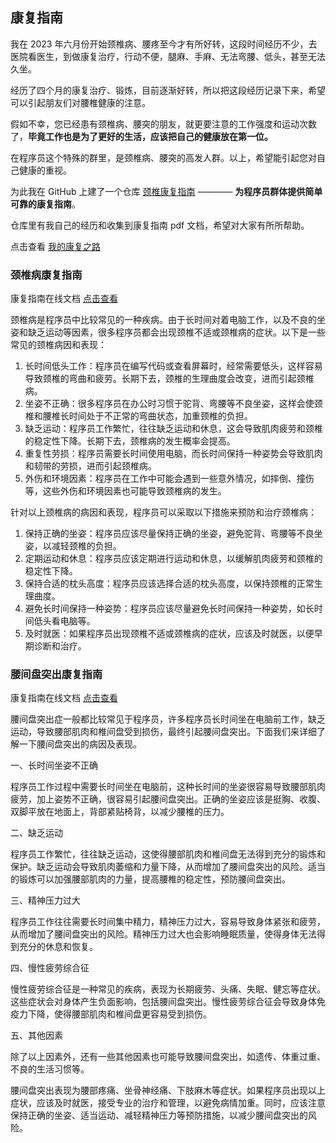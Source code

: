 ## 康复指南

我在 2023 年六月份开始颈椎病、腰疼至今才有所好转，这段时间经历不少，去医院看医生，到做康复治疗，行动不便，腿麻、手麻、无法弯腰、低头，甚至无法久坐。

经历了四个月的康复治疗、锻炼，目前逐渐好转，所以把这段经历记录下来，希望可以引起朋友们对腰椎健康的注意。

假如不幸，您已经患有颈椎病、腰突的朋友，就更要注意的工作强度和运动次数了，**毕竟工作也是为了更好的生活，应该把自己的健康放在第一位。**

在程序员这个特殊的群里，是颈椎病、腰突的高发人群。以上，希望能引起您对自己健康的重视。

为此我在 GitHub 上建了一个仓库 [颈椎康复指南](https://github.com/AnsonZnl/RehabilitationGuide) ———— **为程序员群体提供简单可靠的康复指南**。

仓库里有我自己的经历和收集到康复指南 pdf 文档，希望对大家有所所帮助。

点击查看 [我的康复之路](./北漂五年程序员｜腰突、颈椎病康复指南.md)

### 颈椎病康复指南

康复指南在线文档 [点击查看](./颈椎病康复指南/颈椎康复指南.pdf)

颈椎病是程序员中比较常见的一种疾病。由于长时间对着电脑工作，以及不良的坐姿和缺乏运动等因素，很多程序员都会出现颈椎不适或颈椎病的症状。以下是一些常见的颈椎病因和表现：

1. 长时间低头工作：程序员在编写代码或查看屏幕时，经常需要低头，这样容易导致颈椎的弯曲和疲劳。长期下去，颈椎的生理曲度会改变，进而引起颈椎病。
2. 坐姿不正确：很多程序员在办公时习惯于驼背、弯腰等不良坐姿，这样会使颈椎和腰椎长时间处于不正常的弯曲状态，加重颈椎的负担。
3. 缺乏运动：程序员工作繁忙，往往缺乏运动和休息，这会导致肌肉疲劳和颈椎的稳定性下降。长期下去，颈椎病的发生概率会提高。
4. 重复性劳损：程序员需要长时间使用电脑，而长时间保持一种姿势会导致肌肉和韧带的劳损，进而引起颈椎病。
5. 外伤和环境因素：程序员在工作中可能会遇到一些意外情况，如摔倒、撞伤等，这些外伤和环境因素也可能导致颈椎病的发生。

针对以上颈椎病的病因和表现，程序员可以采取以下措施来预防和治疗颈椎病：

1. 保持正确的坐姿：程序员应该尽量保持正确的坐姿，避免驼背、弯腰等不良坐姿，以减轻颈椎的负担。
2. 定期运动和休息：程序员应该定期进行运动和休息，以缓解肌肉疲劳和颈椎的稳定性下降。
3. 保持合适的枕头高度：程序员应该选择合适的枕头高度，以保持颈椎的正常生理曲度。
4. 避免长时间保持一种姿势：程序员应该尽量避免长时间保持一种姿势，如长时间低头看电脑等。
5. 及时就医：如果程序员出现颈椎不适或颈椎病的症状，应该及时就医，以便早期诊断和治疗。

### 腰间盘突出康复指南

康复指南在线文档 [点击查看](./腰间盘突出康复指南/腰椎间盘突出症分级康复诊疗指南解读.pdf)

腰间盘突出症一般都比较常见于程序员，许多程序员长时间坐在电脑前工作，缺乏运动，导致腰部肌肉和椎间盘受到损伤，最终引起腰间盘突出。下面我们来详细了解一下腰间盘突出的病因及表现。

一、长时间坐姿不正确

程序员工作过程中需要长时间坐在电脑前，这种长时间的坐姿很容易导致腰部肌肉疲劳，加上姿势不正确，很容易引起腰间盘突出。正确的坐姿应该是挺胸、收腹、双脚平放在地面上，背部紧贴椅背，以减少腰椎的压力。

二、缺乏运动

程序员工作繁忙，往往缺乏运动，这使得腰部肌肉和椎间盘无法得到充分的锻炼和保护。缺乏运动会导致肌肉萎缩和力量下降，从而增加了腰间盘突出的风险。适当的锻炼可以加强腰部肌肉的力量，提高腰椎的稳定性，预防腰间盘突出。

三、精神压力过大

程序员工作往往需要长时间集中精力，精神压力过大，容易导致身体紧张和疲劳，从而增加了腰间盘突出的风险。精神压力过大也会影响睡眠质量，使得身体无法得到充分的休息和恢复。

四、慢性疲劳综合征

慢性疲劳综合征是一种常见的疾病，表现为长期疲劳、头痛、失眠、健忘等症状。这些症状会对身体产生负面影响，包括腰间盘突出。慢性疲劳综合征会导致身体免疫力下降，使得腰部肌肉和椎间盘更容易受到损伤。

五、其他因素

除了以上因素外，还有一些其他因素也可能导致腰间盘突出，如遗传、体重过重、不良的生活习惯等。

腰间盘突出表现为腰部疼痛、坐骨神经痛、下肢麻木等症状。如果程序员出现以上症状，应该及时就医，接受专业的治疗和管理，以避免病情加重。同时，应该注意保持正确的坐姿、适当运动、减轻精神压力等预防措施，以减少腰间盘突出的风险。
